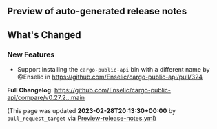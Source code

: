 ## Preview of auto-generated release notes
<!-- Release notes generated using configuration in .github/release.yml at main -->

## What's Changed
### New Features
* Support installing the `cargo-public-api` bin with a different name by @Enselic in https://github.com/Enselic/cargo-public-api/pull/324


**Full Changelog**: https://github.com/Enselic/cargo-public-api/compare/v0.27.2...main


(This page was updated **2023-02-28T20:13:30+00:00** by `pull_request_target` via [Preview-release-notes.yml](https://github.com/Enselic/cargo-public-api/actions/runs/4297000931))

